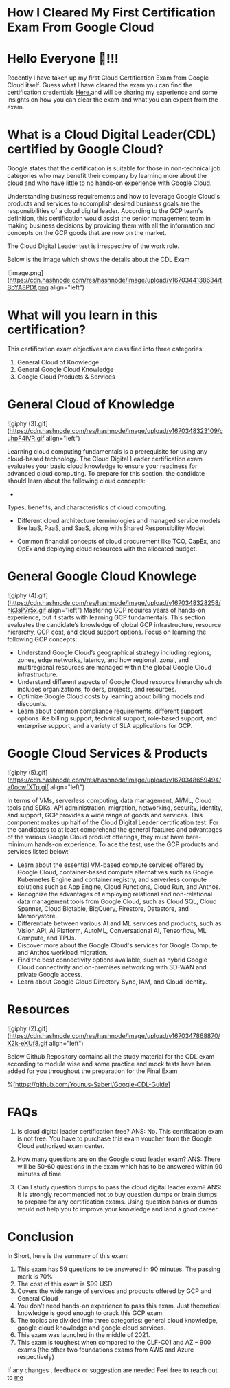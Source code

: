 # How I Cleared My First Certification Exam From Google Cloud

# Hello Everyone 👋!!!

Recently I have taken up my first Cloud Certification Exam from Google Cloud itself. Guess what I have cleared the exam you can find the certification credentials [Here.](https://www.credential.net/fca229d2-6d87-4c6f-b229-45471277739d?key=203e51379fbf4aac29eb975201bdee7390a169f13510a97797761c3d102ba255)and will be sharing my experience and some insights on how you can clear the exam and what you can expect from the exam.



# What is a Cloud Digital Leader(CDL) certified by Google Cloud?
Google states that the certification is suitable for those in non-technical job categories who may benefit their company by learning more about the cloud and who have little to no hands-on experience with Google Cloud.


Understanding business requirements and how to leverage Google Cloud's products and services to accomplish desired business goals are the responsibilities of a cloud digital leader. According to the GCP team's definition, this certification would assist the senior management team in making business decisions by providing them with all the information and concepts on the GCP goods that are now on the market.

The Cloud Digital Leader test is irrespective of the work role.

Below is the image which shows the details about the CDL Exam

![image.png](https://cdn.hashnode.com/res/hashnode/image/upload/v1670344138634/tBbYA8PDf.png align="left")

# What will you learn in this certification?
This certification exam objectives are classified into three categories:

1.  General Cloud of Knowledge
2. General Google Cloud Knowledge
3.  Google Cloud Products & Services

# General Cloud of Knowledge




![giphy (3).gif](https://cdn.hashnode.com/res/hashnode/image/upload/v1670348323109/cuhpF4IVR.gif align="left")

Learning cloud computing fundamentals is a prerequisite for using any cloud-based technology. The Cloud Digital Leader certification exam evaluates your basic cloud knowledge to ensure your readiness for advanced cloud computing. To prepare for this section, the candidate should learn about the following cloud concepts:


- 
Types, benefits, and characteristics of cloud computing.

- Different cloud architecture terminologies and managed service models like IaaS, PaaS, and SaaS, along with Shared Responsibility Model.

- Common financial concepts of cloud procurement like TCO, CapEx, and OpEx and deploying cloud resources with the allocated budget.

# General Google Cloud Knowlege 

![giphy (4).gif](https://cdn.hashnode.com/res/hashnode/image/upload/v1670348328258/hk3sP7r5x.gif align="left")
Mastering GCP requires years of hands-on experience, but it starts with learning GCP fundamentals. This section evaluates the candidate’s knowledge of global GCP infrastructure, resource hierarchy, GCP cost, and cloud support options. Focus on learning the following GCP concepts:

- Understand Google Cloud’s geographical strategy including regions, zones, edge networks, latency, and how regional, zonal, and multiregional resources are managed within the global Google Cloud infrastructure.
- Understand different aspects of Google Cloud resource hierarchy which includes organizations, folders, projects, and resources.
- Optimize Google Cloud costs by learning about billing models and discounts.
- Learn about common compliance requirements, different support options like billing support, technical support, role-based support, and enterprise support, and a variety of SLA applications for GCP.

# Google Cloud Services & Products


![giphy (5).gif](https://cdn.hashnode.com/res/hashnode/image/upload/v1670348659494/a0ocwfXTp.gif align="left")

In terms of VMs, serverless computing, data management, AI/ML, Cloud tools and SDKs, API administration, migration, networking, security, identity, and support, GCP provides a wide range of goods and services. This component makes up half of the Cloud Digital Leader certification test. For the candidates to at least comprehend the general features and advantages of the various Google Cloud product offerings, they must have bare-minimum hands-on experience. To ace the test, use the GCP products and services listed below:

- Learn about the essential VM-based compute services offered by Google Cloud, container-based compute alternatives such as Google Kubernetes Engine and container registry, and serverless compute solutions such as App Engine, Cloud Functions, Cloud Run, and Anthos.
- Recognize the advantages of employing relational and non-relational data management tools from Google Cloud, such as Cloud SQL, Cloud Spanner, Cloud Bigtable, BigQuery, Firestore, Datastore, and Memorystore.
- Differentiate between various AI and ML services and products, such as Vision API, AI Platform, AutoML, Conversational AI, Tensorflow, ML Compute, and TPUs.
- Discover more about the Google Cloud's services for Google Compute and Anthos workload migration.
- Find the best connectivity options available, such as hybrid Google Cloud connectivity and on-premises networking with SD-WAN and private Google access.
- Learn about Google Cloud Directory Sync, IAM, and Cloud Identity.

# Resources 


![giphy (2).gif](https://cdn.hashnode.com/res/hashnode/image/upload/v1670347868870/X2k-eXUf8.gif align="left")

Below Github Repository contains all the study material for the CDL exam according to module wise and some practice and mock tests have been added for you throughout the preparation for the Final Exam


%[https://github.com/Younus-Saberi/Google-CDL-Guide]
 
# FAQs

1. Is cloud digital leader certification free?
ANS: No. This certification exam is not free. You have to purchase this exam voucher from the Google Cloud authorized exam center.

2. How many questions are on the Google cloud leader exam?
ANS: There will be 50-60 questions in the exam which has to be answered within 90 minutes of time.

3. Can I study question dumps to pass the cloud digital leader exam?
ANS: It is strongly recommended not to buy question dumps or brain dumps to prepare for any certification exams. Using question banks or dumps would not help you to improve your knowledge and land a good career.


# Conclusion
In Short, here is the summary of this exam:

1. This exam has 59 questions to be answered in 90 minutes. The passing mark is 70%
2. The cost of this exam is $99 USD
3. Covers the wide range of services and products offered by GCP and General Cloud
4. You don’t need hands-on experience to pass this exam. Just theoretical knowledge is good enough to crack this GCP exam.
5. The topics are divided into three categories: general cloud knowledge, google cloud knowledge and google cloud services.
6. This exam was launched in the middle of 2021.
7. This exam is toughest when compared to the CLF-C01 and AZ – 900 exams (the other two foundations exams from AWS and Azure respectively)

If any changes , feedback or suggestion are needed Feel free to reach out to [me](https://www.linkedin.com/in/younus-saberi/)